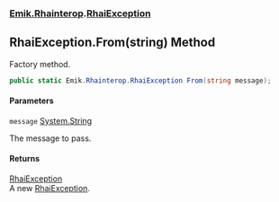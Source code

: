 ### [Emik.Rhainterop](Emik.Rhainterop.md 'Emik.Rhainterop').[RhaiException](RhaiException.md 'Emik.Rhainterop.RhaiException')

## RhaiException.From(string) Method

Factory method.

```csharp
public static Emik.Rhainterop.RhaiException From(string message);
```
#### Parameters

<a name='Emik.Rhainterop.RhaiException.From(string).message'></a>

`message` [System.String](https://docs.microsoft.com/en-us/dotnet/api/System.String 'System.String')

The message to pass.

#### Returns
[RhaiException](RhaiException.md 'Emik.Rhainterop.RhaiException')  
A new [RhaiException](RhaiException.md 'Emik.Rhainterop.RhaiException').